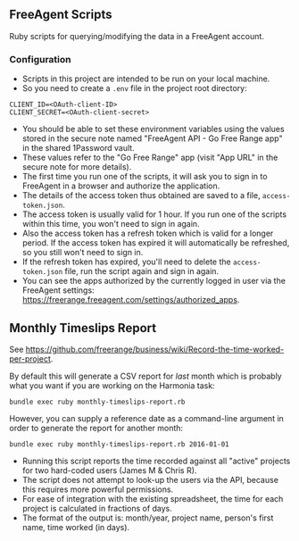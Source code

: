 ## FreeAgent Scripts

Ruby scripts for querying/modifying the data in a FreeAgent account.

### Configuration

* Scripts in this project are intended to be run on your local machine.
* So you need to create a `.env` file in the project root directory:

```
CLIENT_ID=<OAuth-client-ID>
CLIENT_SECRET=<OAuth-client-secret>
```

* You should be able to set these environment variables using the values stored in the secure note named "FreeAgent API - Go Free Range app" in the shared 1Password vault.
* These values refer to the "Go Free Range" app (visit "App URL" in the secure note for more details).
* The first time you run one of the scripts, it will ask you to sign in to FreeAgent in a browser and authorize the application.
* The details of the access token thus obtained are saved to a file, `access-token.json`.
* The access token is usually valid for 1 hour. If you run one of the scripts within this time, you won't need to sign in again.
* Also the access token has a refresh token which is valid for a longer period. If the access token has expired it will automatically be refreshed, so you still won't need to sign in.
* If the refresh token has expired, you'll need to delete the `access-token.json` file, run the script again and sign in again.
* You can see the apps authorized by the currently logged in user via the FreeAgent settings: https://freerange.freeagent.com/settings/authorized_apps.

## Monthly Timeslips Report

See https://github.com/freerange/business/wiki/Record-the-time-worked-per-project.

By default this will generate a CSV report for _last_ month which is probably what you want if you are working on the Harmonia task:

```
bundle exec ruby monthly-timeslips-report.rb
```

However, you can supply a reference date as a command-line argument in order to generate the report for another month:

```
bundle exec ruby monthly-timeslips-report.rb 2016-01-01
```

* Running this script reports the time recorded against all "active" projects for two hard-coded users (James M & Chris R).
* The script does not attempt to look-up the users via the API, because this requires more powerful permissions.
* For ease of integration with the existing spreadsheet, the time for each project is calculated in fractions of days.
* The format of the output is: month/year, project name, person's first name, time worked (in days).
